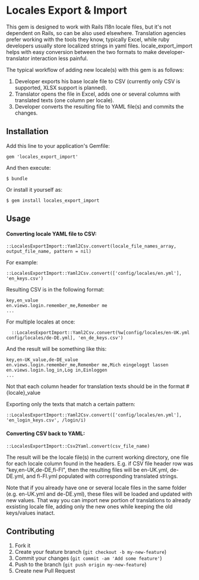 # Locales Export & Import

This gem is designed to work with Rails I18n locale files, but it's not dependent on Rails, so can be also used elsewhere. Translation agencies prefer working with the tools they know, typically Excel, while ruby developers usually store localized strings in yaml files. locale_export_import helps with easy conversion between the two formats to make developer-translator interaction less painful.
  
The typical workflow of adding new locale(s) with this gem is as follows:

1. Developer exports his base locale file to CSV (currently only CSV is supported, XLSX support is planned).
2. Translator opens the file in Excel, adds one or several columns with translated texts (one column per locale).
3. Developer converts the resulting file to YAML file(s) and commits the changes.

## Installation

Add this line to your application's Gemfile:

    gem 'locales_export_import'

And then execute:

    $ bundle

Or install it yourself as:

    $ gem install locales_export_import

## Usage

#### Converting locale YAML file to CSV:
```
::LocalesExportImport::Yaml2Csv.convert(locale_file_names_array, output_file_name, pattern = nil)
```

For example:
```
::LocalesExportImport::Yaml2Csv.convert(['config/locales/en.yml'], 'en_keys.csv')
```
Resulting CSV is in the following format:
```
key,en_value
en.views.login.remember_me,Remember me
...
```

For multiple locales at once:
```
  ::LocalesExportImport::Yaml2Csv.convert(%w[config/locales/en-UK.yml config/locales/de-DE.yml], 'en_de_keys.csv')
```
And the result will be something like this:
```
key,en-UK_value,de-DE_value
en.views.login.remember_me,Remember me,Mich eingeloggt lassen
en.views.login.log_in,Log in,Einloggen
...
```
Not that each column header for translation texts should be in the format #{locale}_value

Exporting only the texts that match a certain pattern:
```
::LocalesExportImport::Yaml2Csv.convert(['config/locales/en.yml'], 'en_login_keys.csv', /login/i)
```

#### Converting CSV back to YAML:
```
::LocalesExportImport::Csv2Yaml.convert(csv_file_name)
````

The result will be the locale file(s) in the current working directory, one file for each locale column found in the headers. E.g. if CSV file header row was "key,en-UK,de-DE,fi-FI", then the resulting files will be en-UK.yml, de-DE.yml, and fi-FI.yml populated with corresponding translated strings.

Note that if you already have one or several locale files in the same folder (e.g. en-UK.yml and de-DE.yml), these files will be loaded and updated with new values. That way you can import new portion of translations to already exsisting locale file, adding only the new ones while keeping the old keys/values inatact.


## Contributing

1. Fork it
2. Create your feature branch (`git checkout -b my-new-feature`)
3. Commit your changes (`git commit -am 'Add some feature'`)
4. Push to the branch (`git push origin my-new-feature`)
5. Create new Pull Request
